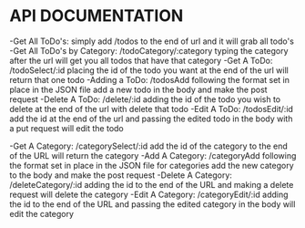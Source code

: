 # API DOCUMENTATION

-Get All ToDo's: simply add /todos to the end of url and it will grab all todo's
-Get All ToDo's by Category: /todoCategory/:category typing the category after the url will get you all todos that have that category
-Get A ToDo: /todoSelect/:id placing the id of the todo you want at the end of the url will return that one todo
-Adding a ToDo: /todosAdd following the format set in place in the JSON file add a new todo in the body and make the post request
-Delete A ToDo: /delete/:id adding the id of the todo you wish to delete at the end of the url with delete that todo
-Edit A ToDo: /todosEdit/:id add the id at the end of the url and passing the edited todo in the body with a put request will edit the todo


-Get A Category: /categorySelect/:id add the id of the category to the end of the URL will return the category
-Add A Category: /categoryAdd following the format set in place in the JSON file for categories add the new category to the body and make the post request
-Delete A Category: /deleteCategory/:id adding the id to the end of the URL and making a delete request will delete the category
-Edit A Category: /categoryEdit/:id adding the id to the end of the URL and passing the edited category in the body will edit the category